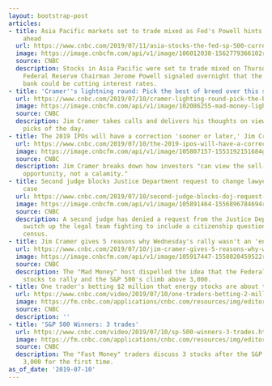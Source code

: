 ```yaml
---
layout: bootstrap-post
articles:
- title: Asia Pacific markets set to trade mixed as Fed's Powell hints at rate cut
    ahead
  url: https://www.cnbc.com/2019/07/11/asia-stocks-the-fed-sp-500-currencies-in-focus.html
  image: https://image.cnbcfm.com/api/v1/image/106012038-1562779366102rts2low7.jpg?v=1562779403
  source: CNBC
  description: Stocks in Asia Pacific were set to trade mixed on Thursday after U.S.
    Federal Reserve Chairman Jerome Powell signaled overnight that the U.S. central
    bank could be cutting interest rates.
- title: 'Cramer''s lightning round: Pick the best of breed over this spec stock'
  url: https://www.cnbc.com/2019/07/10/cramer-lighting-round-pick-the-best-of-breed-over-this-spec-stock.html
  image: https://image.cnbcfm.com/api/v1/image/102086255-mad-money-lightning.jpg?v=1510939612
  source: CNBC
  description: Jim Cramer takes calls and delivers his thoughts on viewers' stock
    picks of the day.
- title: The 2019 IPOs will have a correction 'sooner or later,' Jim Cramer warns
  url: https://www.cnbc.com/2019/07/10/the-2019-ipos-will-have-a-correction-sooner-or-later-cramer-warns.html
  image: https://image.cnbcfm.com/api/v1/image/105807157-1553192151684gettyimages-1131842782.jpeg?v=1562793613
  source: CNBC
  description: Jim Cramer breaks down how investors "can view the sell-off as a buying
    opportunity, not a calamity."
- title: Second judge blocks Justice Department request to change lawyers in census
    case
  url: https://www.cnbc.com/2019/07/10/second-judge-blocks-doj-request-to-change-lawyers-in-census-case.html
  image: https://image.cnbcfm.com/api/v1/image/105891464-1556896784694rtx6typm.jpg?v=1556896874
  source: CNBC
  description: A second judge has denied a request from the Justice Department to
    switch up the legal team fighting to include a citizenship question on the 2020
    census.
- title: Jim Cramer gives 5 reasons why Wednesday's rally wasn't an 'engineered' bubble
  url: https://www.cnbc.com/2019/07/10/jim-cramer-gives-5-reasons-why-wednesdays-rally-isnt-a-bubble.html
  image: https://image.cnbcfm.com/api/v1/image/105917447-1558020459522rts2hzjy.jpg?v=1562793485
  source: CNBC
  description: The "Mad Money" host dispelled the idea that the Federal Reserve "engineered"
    stocks to rally and the S&P 500's climb above 3,000.
- title: One trader's betting $2 million that energy stocks are about to soar
  url: https://www.cnbc.com/video/2019/07/10/one-traders-betting-2-million-that-energy-stocks-are-about-to-soar.html
  image: https://fm.cnbc.com/applications/cnbc.com/resources/img/editorial/2019/07/10/106012613-15627971154ED3-FM-F-BLOCK-OPTIONS-071019.600x400.jpg
  source: CNBC
  description: ''
- title: 'S&P 500 Winners: 3 trades'
  url: https://www.cnbc.com/video/2019/07/10/sp-500-winners-3-trades.html
  image: https://fm.cnbc.com/applications/cnbc.com/resources/img/editorial/2019/07/10/106012603-15627966454ED2-FM-REMIX-071019.600x400.jpg
  source: CNBC
  description: The "Fast Money" traders discuss 3 stocks after the S&P 500 crosses
    3,000 for the first time.
as_of_date: '2019-07-10'
---
```


